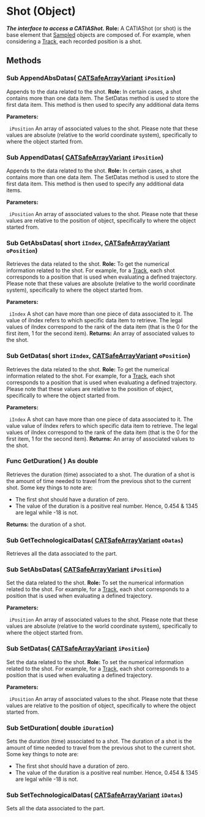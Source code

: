 # Shot (Object)

**_The interface to access a CATIAShot._**
**Role:** A CATIAShot (or shot) is the base element that [Sampled](../FittingInterfaces/interface_Sampled_10766.md) objects are composed of. For example, when considering a [Track](../FittingInterfaces/interface_Track_5573.md), each recorded position is a shot.

## Methods

### Sub **AppendAbsDatas**( [CATSafeArrayVariant](../System/typedef_CATSafeArrayVariant_73843.md)  `iPosition`)

Appends to the data related to the shot. **Role:** In certain cases, a shot contains more than one data item. The SetDatas method is used to store the first data item. This method is then used to specify any additional data items

**Parameters:**

` iPosition`      An array of associated values to the shot. Please note that these values are absolute (relative to the world coordinate system), specifically to where the object started from.

### Sub **AppendDatas**( [CATSafeArrayVariant](../System/typedef_CATSafeArrayVariant_73843.md)  `iPosition`)

Appends to the data related to the shot. **Role:** In certain cases, a shot contains more than one data item. The SetDatas method is used to store the first data item. This method is then used to specify any additional data items.

**Parameters:**

` iPosition`      An array of associated values to the shot. Please note that these values are relative to the position of object, specifically to where the object started from.

### Sub **GetAbsDatas**( short  `iIndex`,  [CATSafeArrayVariant](../System/typedef_CATSafeArrayVariant_73843.md)  `oPosition`)

Retrieves the data related to the shot. **Role:** To get the numerical information related to the shot. For example, for a [Track](../FittingInterfaces/interface_Track_5573.md), each shot corresponds to a position that is used when evaluating a defined trajectory. Please note that these values are absolute (relative to the world coordinate system), specifically to where the object started from.

**Parameters:**

` iIndex`      A shot can have more than one piece of data associated to it. The value of iIndex refers to which specific data item to retrieve. The legal values of iIndex correspond to the rank of the data item (that is the 0 for the first item, 1 for the second item).
**Returns:**      An array of associated values to the shot.  
### Sub **GetDatas**( short  `iIndex`,  [CATSafeArrayVariant](../System/typedef_CATSafeArrayVariant_73843.md)  `oPosition`)

Retrieves the data related to the shot. **Role:** To get the numerical information related to the shot. For example, for a [Track](../FittingInterfaces/interface_Track_5573.md), each shot corresponds to a position that is used when evaluating a defined trajectory. Please note that these values are relative to the position of object, specifically to where the object started from.

**Parameters:**

` iIndex`      A shot can have more than one piece of data associated to it. The value value of iIndex refers to which specific data item to retrieve. The legal values of iIndex correspond to the rank of the data item (that is the 0 for the first item, 1 for the second item).
**Returns:**      An array of associated values to the shot.  
### Func **GetDuration**( ) As double

Retrieves the duration (time) associated to a shot. The duration of a shot is the amount of time needed to travel from the previous shot to the current shot. Some key things to note are:

  * The first shot should have a duration of zero.
  * The value of the duration is a positive real number. Hence, 0.454 & 1345 are legal while -18 is not.

**Returns:**      the duration of a shot.  
### Sub **GetTechnologicalDatas**( [CATSafeArrayVariant](../System/typedef_CATSafeArrayVariant_73843.md)  `oDatas`)

Retrieves all the data associated to the part.  
### Sub **SetAbsDatas**( [CATSafeArrayVariant](../System/typedef_CATSafeArrayVariant_73843.md)  `iPosition`)

Set the data related to the shot. **Role:** To set the numerical information related to the shot. For example, for a [Track](../FittingInterfaces/interface_Track_5573.md), each shot corresponds to a position that is used when evaluating a defined trajectory.

**Parameters:**

` iPosition`      An array of associated values to the shot. Please note that these values are absolute (relative to the world coordinate system), specifically to where the object started from.

### Sub **SetDatas**( [CATSafeArrayVariant](../System/typedef_CATSafeArrayVariant_73843.md)  `iPosition`)

Set the data related to the shot. **Role:** To set the numerical information related to the shot. For example, for a [Track](../FittingInterfaces/interface_Track_5573.md), each shot corresponds to a position that is used when evaluating a defined trajectory.

**Parameters:**

` iPosition`      An array of associated values to the shot. Please note that these values are relative to the position of object, specifically to where the object started from.

### Sub **SetDuration**( double  `iDuration`)

Sets the duration (time) associated to a shot. The duration of a shot is the amount of time needed to travel from the previous shot to the current shot. Some key things to note are:

  * The first shot should have a duration of zero.
  * The value of the duration is a positive real number. Hence, 0.454 & 1345 are legal while -18 is not.

### Sub **SetTechnologicalDatas**( [CATSafeArrayVariant](../System/typedef_CATSafeArrayVariant_73843.md)  `iDatas`)

Sets all the data associated to the part.